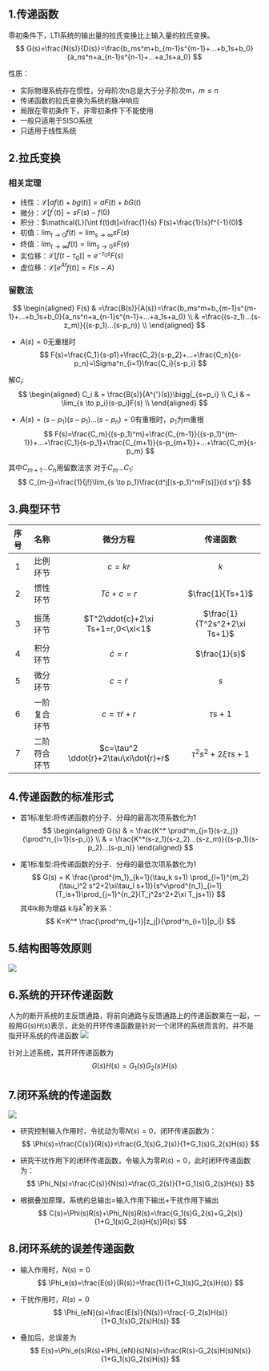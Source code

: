 ## 1.传递函数
零初条件下，LTI系统的输出量的拉氏变换比上输入量的拉氏变换。
$$
G(s)=\frac{N(s)}{D(s)}=\frac{b_ms^m+b_{m-1}s^{m-1}+...+b_1s+b_0}{a_ns^n+a_{n-1}s^{n-1}+...+a_1s+a_0}
$$

性质：
- 实际物理系统存在惯性，分母阶次n总是大于分子阶次m，$m\leq n$
- 传递函数的拉氏变换为系统的脉冲响应
- 局限在零初条件下，非零初条件下不能使用
- 一般只适用于SISO系统
- 只适用于线性系统

## 2.拉氏变换
### 相关定理
- 线性：$\mathcal{L}[af(t)+bg(t)]=aF(t)+bG(t)$
- 微分：$\mathcal{L}[f^{'}(t)]=sF(s)-f(0)$
- 积分：$\mathcal{L}[\int f(t)dt]=\frac{1}{s} F(s)+\frac{1}{s}f^{-1}(0)$
- 初值：$\lim_{t\to 0}f(t)=\lim_{s \to \infty}sF(s)$
- 终值：$\lim_{t \to \infty}f(t)=\lim_{s\to 0}sF(s)$
- 实位移：$\mathcal{L}[f(t-\tau_0)]=e^{-\tau_0 s}F(s)$
- 虚位移：$\mathcal{L}[e^{At}f(t)]=F(s-A)$

### 留数法
$$
\begin{aligned}
F(s) & =\frac{B(s)}{A(s)}=\frac{b_ms^m+b_{m-1}s^{m-1}+...+b_1s+b_0}{a_ns^n+a_{n-1}s^{n-1}+...+a_1s+a_0}        \\
     & =\frac{(s-z_1)...(s-z_m)}{(s-p_1)...(s-p_n)}   \\
\end{aligned}
$$

- $A(s)=0$无重根时
$$
F(s)=\frac{C_1}{s-p1}+\frac{C_2}{s-p_2}+...+\frac{C_n}{s-p_n}=\Sigma^n_{i=1}\frac{C_i}{s-p_i}
$$

解$C_i$:
$$
\begin{aligned}
C_i & = \frac{B(s)}{A^{'}(s)}\bigg|_{s=p_i}     \\
C_i & = \lim_{s \to p_i}(s-p_i)F(s)             \\
\end{aligned}
$$

- $A(s)=(s-p_1)(s-p_1)...(s-p_n)=0$有重根时，$p_1$为m重根
$$
F(s)=\frac{C_m}{(s-p_1)^m}+\frac{C_{m-1}}{(s-p_1)^{m-1}}+...+\frac{C_1}{s-p_1}+\frac{C_{m+1}}{s-p_{m+1}}+...+\frac{C_m}{s-p_m}
$$

其中$C_{m+1}...C_n$用留数法求
对于$C_m...C_1$:
$$
C_{m-j}=\frac{1}{j!}\lim_{s \to p_1}\frac{d^j[(s-p_1)^mF(s)]}{d s^j}
$$

## 3.典型环节
|  序号   |  名称 |   微分方程  | 传递函数 |
|:-:|:-:|:-:|:-:|
| 1 | 比例环节 | $c=kr$         | $k$              |
| 2 | 惯性环节 | $T\dot{c}+c=r$ | $\frac{1}{Ts+1}$ |
| 3 | 振荡环节 | $T^2\ddot{c}+2\xi Ts+1=r,0<\xi<1$ | $\frac{1}{T^2s^2+2\xi Ts+1}$ |
| 4 | 积分环节 | $\dot{c}=r$    | $\frac{1}{s}$    |
| 5 | 微分环节 | $c=\dot{r}$    | $s$              |
| 6 | 一阶复合环节 | $c=\tau\dot{r}+r$ | $\tau s+1$  |
| 7 | 二阶符合环节 | $c=\tau^2 \ddot{r}+2\tau\xi\dot{r}+r$ | $\tau^2s^2+2\xi\tau s+1$ |

## 4.传递函数的标准形式
- 首1标准型:将传递函数的分子、分母的最高次项系数化为1
$$
\begin{aligned}
G(s) & = \frac{K^* \prod^m_{j=1}(s-z_j)}{\prod^n_{i=1}(s-p_i)}   \\
     & = \frac{K^*(s-z_1)(s-z_2)...(s-z_m)}{(s-p_1)(s-p_2)...(s-p_n)}
\end{aligned}
$$

- 尾1标准型:将传递函数的分子、分母的最低次项系数化为1
$$
G(s)  = K \frac{\prod^{m_1}_{k=1}(\tau_k s+1) \prod_{l=1}^{m_2}(\tau_l^2 s^2+2\xi\tau_l s+1)}{s^v\prod^{n_1}_{i=1}(T_is+1)\prod_{j=1}^{n_2}(T_j^2s^2+2\xi T_js+1)}   
$$
其中k称为增益
k与$k^*$的关系：
$$
K=K^* \frac{\prod^m_{j=1}|z_j|}{\prod^n_{i=1}|p_i|}
$$

## 5.结构图等效原则
![](../.pic/结构图等效原则.png)

## 6.系统的开环传递函数
人为的断开系统的主反馈通路，将前向通路与反馈通路上的传递函数乘在一起，一般用$G(s)H(s)$表示，此处的开环传递函数是针对一个闭环的系统而言的，并不是指开环系统的传递函数
![](../.pic/闭环系统结构.png)

针对上述系统，其开环传递函数为
$$
G(s)H(s)=G_1(s)G_2(s)H(s)
$$

## 7.闭环系统的传递函数
![](../.pic/闭环系统结构.png)

- 研究控制输入作用时，令扰动为零$N(s)=0$，闭环传递函数为：
$$
\Phi(s)=\frac{C(s)}{R(s)}=\frac{G_1(s)G_2(s)}{1+G_1(s)G_2(s)H(s)}
$$

- 研究干扰作用下的闭环传递函数，令输入为零$R(s)=0$，此时闭环传递函数为：
$$
\Phi_N(s)=\frac{C(s)}{N(s)}=\frac{G_2(s)}{1+G_1(s)G_2(s)H(s)}
$$

- 根据叠加原理，系统的总输出=输入作用下输出+干扰作用下输出
$$
C(s)=\Phi(s)R(s)+\Phi_N(s)R(s)=\frac{G_1(s)G_2(s)+G_2(s)}{1+G_1(s)G_2(s)H(s)}R(s)
$$


## 8.闭环系统的误差传递函数
- 输入作用时，$N(s)=0$
$$
\Phi_e(s)=\frac{E(s)}{R(s)}=\frac{1}{1+G_1(s)G_2(s)H(s)}
$$

- 干扰作用时，$R(s)=0$
$$
\Phi_{eN}(s)=\frac{E(s)}{N(s)}=\frac{-G_2(s)H(s)}{1+G_1(s)G_2(s)H(s)}
$$

- 叠加后，总误差为
$$
E(s)=\Phi_e(s)R(s)+\Phi_{eN}(s)N(s)=\frac{R(s)-G_2(s)H(s)N(s)}{1+G_1(s)G_2(s)H(s)}
$$